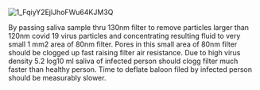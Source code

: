 ![1_FqiyY2EjlJhoFWu64KJM3Q](https://user-images.githubusercontent.com/1938534/121497529-d5fbc580-c9db-11eb-99b0-b01ab1bb1533.jpg)


By passing saliva sample thru 130nm filter to remove particles larger than 120nm covid 19 virus particles and concentrating resulting fluid to very small 1 mm2 area of 80nm filter. Pores in this small area of 80nm  filter should be clogged up fast raising filter air resistance. Due to high virus density 5.2 log10 ml saliva of infected person should clogg filter much faster than healthy person. Time to deflate baloon filed by infected person should be measurably slower.   


